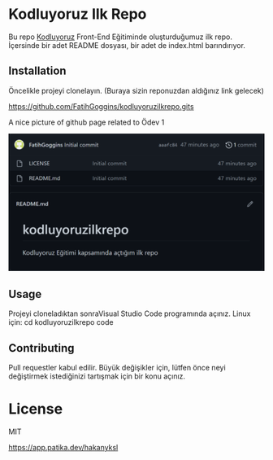 # **Kodluyoruz Ilk Repo**
Bu repo [Kodluyoruz](https://www.kodluyoruz.org/) Front-End Eğitiminde oluşturduğumuz ilk repo. İçersinde bir adet README dosyası, bir adet de index.html barındırıyor.
## **Installation**
Öncelikle projeyi clonelayın. (Buraya sizin reponuzdan aldığınız link gelecek)  

https://github.com/FatihGoggins/kodluyoruzilkrepo.gits

A nice picture of github page related to Ödev 1

![Project İmage](./images/project_image.png)

## **Usage**
Projeyi cloneladıktan sonraVisual Studio Code programında açınız.
Linux için:
cd kodluyoruzilkrepo code
## Contributing
Pull requestler kabul edilir. Büyük değişikler için, lütfen önce neyi değiştirmek istediğinizi tartışmak için bir konu açınız.
# License
MIT

https://app.patika.dev/hakanyksl


